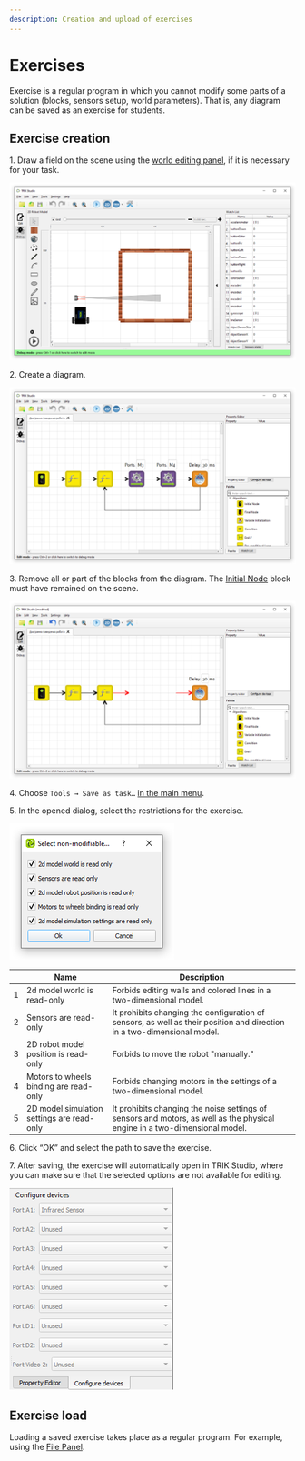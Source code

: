 ```yaml
---
description: Creation and upload of exercises
---
```


# Exercises

Exercise is a regular program in which you cannot modify some parts of a solution (blocks, sensors setup, world parameters). That is, any diagram can be saved as an exercise for students.

## Exercise creation <a href="#create" id="create"></a>

1\. Draw a field on the scene using the [world editing panel](2d-model/#editor-world), if it is necessary for your task.

![](<../.gitbook/assets/29 1 En exercises 2.png>)

2\. Create a diagram.

![](<../.gitbook/assets/29 2 En exercises 2.png>)

3\. Remove all or part of the blocks from the diagram. The [Initial Node](programming-visual/blocks.md#initial) block must have remained on the scene.

![](<../.gitbook/assets/29 3 En exercises 2.png>)

4\. Choose `Tools → Save as task…` [in the main menu](interface/#main-menu).

5\. In the opened dialog, select the restrictions for the exercise.

![](<../.gitbook/assets/29 7 En exercises-save.png>)

|   | Name                                       | Description                                                                                                                |
| - | ------------------------------------------ | -------------------------------------------------------------------------------------------------------------------------- |
| 1 | 2d model world is read-only                | Forbids editing walls and colored lines in a two-dimensional model.                                                        |
| 2 | Sensors are read-only                      | It prohibits changing the configuration of sensors, as well as their position and direction in a two-dimensional model.    |
| 3 | 2D robot model position is read-only       | Forbids to move the robot "manually."                                                                                      |
| 4 | Motors to wheels binding are read-only     | Forbids changing motors in the settings of a two-dimensional model.                                                        |
| 5 | 2D model simulation settings are read-only | It prohibits changing the noise settings of sensors and motors, as well as the physical engine in a two-dimensional model. |

6\. Click “OK” and select the path to save the exercise.

7\. After saving, the exercise will automatically open in TRIK Studio, where you can make sure that the selected options are not available for editing.

![](<../.gitbook/assets/29 8 En exercises.png>)

## Exercise load

Loading a saved exercise takes place as a regular program. For example, using the [File Panel](interface/#panel-file).
